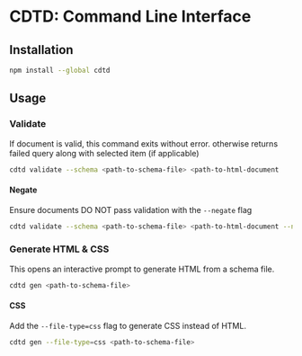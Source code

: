 # CDTD: Command Line Interface

## Installation

```bash
npm install --global cdtd
```

## Usage

### Validate

If document is valid, this command exits without error.
otherwise returns failed query along with selected item (if applicable)

```bash
cdtd validate --schema <path-to-schema-file> <path-to-html-document
```

#### Negate

Ensure documents DO NOT pass validation with the `--negate` flag

```bash
cdtd validate --schema <path-to-schema-file> <path-to-html-document --negate
```

### Generate HTML & CSS

This opens an interactive prompt to generate HTML from a schema file.

```bash
cdtd gen <path-to-schema-file>
```

#### CSS

Add the `--file-type=css` flag to generate CSS instead of HTML.

```bash
cdtd gen --file-type=css <path-to-schema-file>
```
